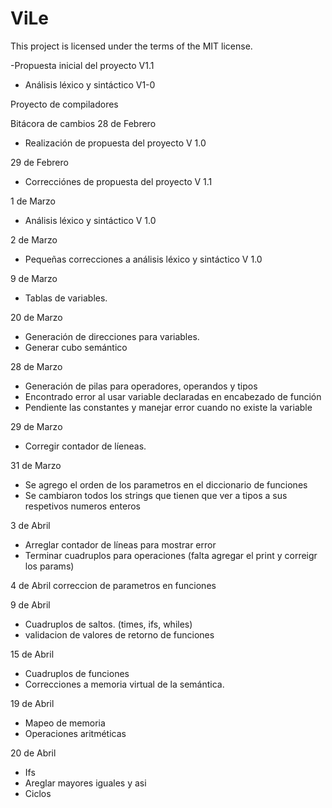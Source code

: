 # ViLe
This project is licensed under the terms of the MIT license.


-Propuesta inicial del proyecto V1.1
- Análisis léxico y sintáctico V1-0


Proyecto de compiladores

Bitácora de cambios
28 de Febrero
- Realización de propuesta del proyecto V 1.0

29 de Febrero
- Correcciónes de propuesta del proyecto V 1.1


1 de Marzo
- Análisis léxico y sintáctico V 1.0

2 de Marzo
- Pequeñas correcciones a análisis léxico y sintáctico V 1.0

9 de Marzo
- Tablas de variables.

20 de Marzo
- Generación de direcciones para variables.
- Generar cubo semántico

28 de Marzo
- Generación de pilas para operadores, operandos y tipos
- Encontrado error al usar variable declaradas en encabezado de función
- Pendiente las constantes y manejar error cuando no existe la variable

29 de Marzo
- Corregir contador de líeneas.

31 de Marzo
- Se agrego el orden de los parametros en el diccionario de funciones
- Se cambiaron todos los strings que tienen que ver a tipos a sus respetivos numeros enteros

3 de Abril
- Arreglar contador de líneas para mostrar error
- Terminar cuadruplos para operaciones (falta agregar el print y correigr los params)

4 de Abril
correccion de parametros en funciones

9 de Abril
- Cuadruplos de saltos. (times, ifs, whiles)
- validacion de valores de retorno de funciones

15 de Abril
- Cuadruplos de funciones
- Correcciones a memoria virtual de la semántica.

19 de Abril
- Mapeo de memoria
- Operaciones aritméticas

20 de Abril
- Ifs 
- Areglar mayores iguales y asi
- Ciclos
